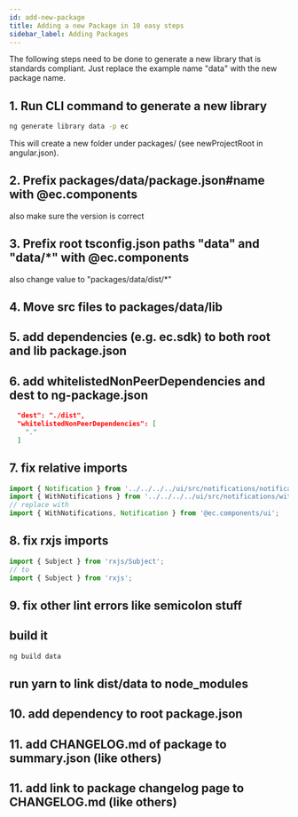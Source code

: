 ```yaml
---
id: add-new-package
title: Adding a new Package in 10 easy steps
sidebar_label: Adding Packages
---
```


The following steps need to be done to generate a new library that is standards compliant.
Just replace the example name "data" with the new package name.

## 1. Run CLI command to generate a new library

```sh
ng generate library data -p ec
```

This will create a new folder under packages/ (see newProjectRoot in angular.json).

## 2. Prefix packages/data/package.json#name with @ec.components

also make sure the version is correct

## 3. Prefix root tsconfig.json paths "data" and "data/*" with @ec.components

also change value to "packages/data/dist/*"

## 4. Move src files to packages/data/lib

## 5. add dependencies (e.g. ec.sdk) to both root and lib package.json

## 6. add whitelistedNonPeerDependencies and dest to ng-package.json

```json
  "dest": "./dist",
  "whitelistedNonPeerDependencies": [
    "."
  ]
```

## 7. fix relative imports

```ts
import { Notification } from '../../../../ui/src/notifications/notification';
import { WithNotifications } from '../../../../ui/src/notifications/with-notifications.interface';
// replace with
import { WithNotifications, Notification } from '@ec.components/ui';
```

## 8. fix rxjs imports

```ts
import { Subject } from 'rxjs/Subject';
// to
import { Subject } from 'rxjs';
```

## 9. fix other lint errors like semicolon stuff

## build it

```sh
ng build data
```

## run yarn to link dist/data to node_modules

## 10. add dependency to root package.json

## 11. add CHANGELOG.md of package to summary.json (like others)

## 11. add link to package changelog page to CHANGELOG.md (like others)